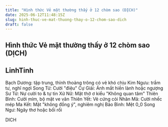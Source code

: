 ```yaml
---
title: "Hình thức Vẻ mặt thường thấy ở 12 chòm sao (DỊCH)"
date: 2025-06-12T11:48:15Z
slug: hinh-thuc-ve-mat-thuong-thay-o-12-chom-sao-dich
draft: false
---
```


## Hình thức Vẻ mặt thường thấy ở 12 chòm sao (DỊCH)

## LinhTinh

Bạch Dương: tập trung, thỉnh thoảng trông có vẻ khó chịu
Kim Ngưu: trầm tư, nghĩ ngợi
Song Tử: Cười "điệu"
Cự Giải: Ánh mắt hiền lành hoặc ngượng
Sư Tử: Nự cười to & tự tin
Xử Nữ: Mặt thờ ơ kiểu "Không quan tâm"
Thiên Bình: Cười mỉm, bộ mặt ve vãn
Thiên Yết: Vẻ cứng cỏi
Nhân Mã: Cười nhếc mép
Ma Kết: Mặt "không đồng ý", nghiêm nghị
Bảo Bình: Mệt 0_0
Song Ngư: Ngây thơ hoặc bối rối 
 
DICH
